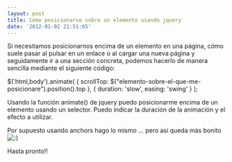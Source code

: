 ```yaml
---
layout: post
title: Cómo posicionarse sobre un elemento usando jquery
date: '2012-01-02 21:51:05'
---
```



Si necesitamos posicionarnos encima de un elemento en una página, cómo suele pasar al pulsar en un enlace o al cargar una nueva página y seguidamente ir a una sección concreta, podemos hacerlo de manera sencilla mediante el siguiente código:

$('html,body').animate( { scrollTop: $("elemento-sobre-el-que-me-posicionare").position().top }, { duration: 'slow', easing: 'swing' } );

Usando la función animate() de jquery puedo posicionarme encima de un elemento usando un selector. Puedo indicar la duración de la animación y el efecto a utilizar.

Por supuesto usando anchors hago lo mismo … pero así queda más bonito ![:)](http://www.yagoperez.com/wp-includes/images/smilies/simple-smile.png)

Hasta pronto!!


